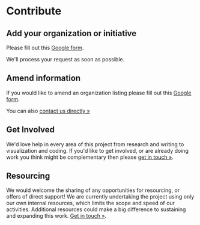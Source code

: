 # Contribute

## Add your organization or initiative

Please fill out this [Google form](https://forms.gle/9337PCNXHtc7xQYW9).

We'll process your request as soon as possible.

## Amend information

If you would like to amend an organization listing please fill out this [Google form](https://forms.gle/9337PCNXHtc7xQYW9).

You can also [contact us directly &raquo;][contact]

## Get Involved

We'd love help in every area of this project from research and writing to visualization and coding. If you'd like to get involved, or are already doing work you think might be complementary then please [get in touch &raquo;][contact].

## Resourcing

We would welcome the sharing of any opportunities for resourcing, or offers of direct support! We are currently undertaking the project using only our own internal resources, which limits the scope and speed of our activities. Additional resources could make a big difference to sustaining and expanding this work. [Get in touch &raquo;][contact].


[contact]: https://lifeitself.us/contact/

